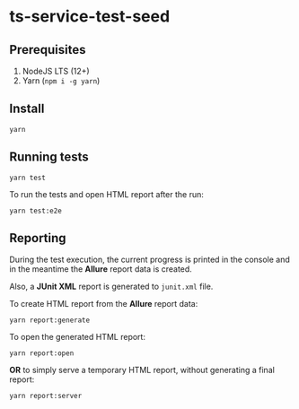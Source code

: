# ts-service-test-seed

## Prerequisites

1. NodeJS LTS (12+)
1. Yarn (`npm i -g yarn`)

## Install

```console
yarn
```

## Running tests

```console
yarn test
```

To run the tests and open HTML report after the run:

```console
yarn test:e2e
```

## Reporting

During the test execution, the current progress is printed in the console and in the meantime the **Allure** report data is created.

Also, a **JUnit XML** report is generated to `junit.xml` file.

To create HTML report from the **Allure** report data:

```console
yarn report:generate
```

To open the generated HTML report:

```console
yarn report:open
```

**OR** to simply serve a temporary HTML report, without generating a final report:

```console
yarn report:server
```